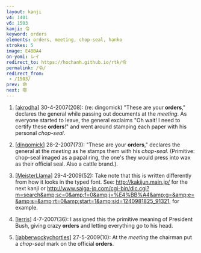 ```yaml
---
layout: kanji
v4: 1401
v6: 1503
kanji: 令
keyword: orders
elements: orders, meeting, chop-seal, hanko
strokes: 5
image: E4BBA4
on-yomi: レイ
redirect_to: https://hochanh.github.io/rtk/令
permalink: /令/
redirect_from:
 - /1503/
prev: 命
next: 零
---
```


1) [<a href="http://kanji.koohii.com/profile/akrodha">akrodha</a>] 30-4-2007(208): (re: dingomick) &quot;These are your<strong> orders</strong>,&quot; declares the general while passing out documents at the <em>meeting</em>. As everyone started to leave, the general exclaims &quot;Oh wait! I need to certify these<strong> orders</strong>!&quot; and went around stamping each paper with his personal <em>chop-seal</em>.

2) [<a href="http://kanji.koohii.com/profile/dingomick">dingomick</a>] 28-2-2007(73): &quot;These are your <strong>orders</strong>,&quot; declares the general at the <em>meeting</em> as he stamps them with his <em>chop-seal</em>. (Primitive: chop-seal imaged as a papal ring, the one&#039;s they would press into wax as their official seal. Also a cattle brand.).

3) [<a href="http://kanji.koohii.com/profile/MeisterLlama">MeisterLlama</a>] 29-4-2009(52): Take note that this is written differently from how it looks in the typed font. See: <a href="http://kakijun.main.jp/">http://kakijun.main.jp/</a> for the next kanji or <a href="http://www.saiga-jp.com/cgi-bin/dic.cgi?m=search&amp;sc=0&amp;f=0&amp;j=%E4%BB%A4&amp;g=&amp;e=&amp;s=&amp;rt=0&amp;start=1&amp;sid=1240981825_91321">http://www.saiga-jp.com/cgi-bin/dic.cgi?m=search&amp;sc=0&amp;f=0&amp;j=%E4%BB%A4&amp;g=&amp;e=&amp;s=&amp;rt=0&amp;start=1&amp;sid=1240981825_91321</a>, for example.

4) [<a href="http://kanji.koohii.com/profile/lerris">lerris</a>] 4-7-2007(36): I assigned this the primitive meaning of President Bush, giving crazy<strong> orders</strong> and letting everything go to his head.

5) [<a href="http://kanji.koohii.com/profile/jabberwockychortles">jabberwockychortles</a>] 27-5-2009(10): At the <em>meeting</em> the chairman put a <em>chop-seal</em> mark on the official<strong> orders</strong>.

